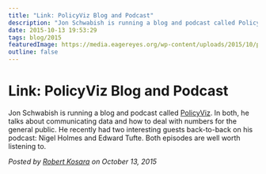 ```yaml
---
title: "Link: PolicyViz Blog and Podcast"
description: "Jon Schwabish is running a blog and podcast called PolicyViz. In both, he talks about communicating data and how to deal with numbers for the general public. He recently had two interesting guests back-to-back on his podcast: Nigel Holmes and Edward Tufte. Both episodes are well worth listening to."
date: 2015-10-13 19:53:29
tags: blog/2015
featuredImage: https://media.eagereyes.org/wp-content/uploads/2015/10/policyviz-teaser.jpg
outline: false
---
```


# Link: PolicyViz Blog and Podcast

Jon Schwabish is running a blog and podcast called <a href="https://policyviz.com">PolicyViz</a>. In both, he talks about communicating data and how to deal with numbers for the general public. He recently had two interesting guests back-to-back on his podcast: Nigel Holmes and Edward Tufte. Both episodes are well worth listening to.


_Posted by <a href="/about">Robert Kosara</a> on October 13, 2015_


